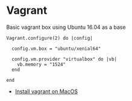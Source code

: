 Vagrant
=======

Basic vagrant box using Ubuntu 16.04 as a base

```
Vagrant.configure(2) do |config|

  config.vm.box = "ubuntu/xenial64"

  config.vm.provider "virtualbox" do |vb|
    vb.memory = "1524"
  end

end
```

-	[Install vagrant on MacOS](https://sourabhbajaj.com/mac-setup/Vagrant/README.html)
